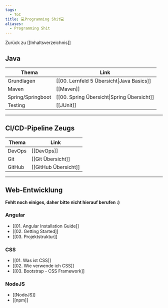 ```yaml
---
tags:
  - ToC
title: 💻Programming Shit💻
aliases:
  - Programming Shit
---
```

Zurück zu [[Inhaltsverzeichnis]]
## Java 

|Thema|Link|
|---|---|
|Grundlagen|[[00. Lernfeld 5 Übersicht\|Java Basics]] |
|Maven|[[Maven]]|
|Spring/Springboot|[[00. Spring Übersicht\|Spring Übersicht]] |
|Testing|[[JUnit]]|

---

## CI/CD-Pipeline Zeugs


|Thema|Link|
|---|---|
|DevOps|[[DevOps]]|
|Git|[[Git Übersicht]]|
|GitHub|[[GitHub Übersicht]]|


---
## Web-Entwicklung
**Fehlt noch einiges, daher bitte nicht hierauf berufen :)**
### Angular

- [[01. Angular Installation Guide]]
- [[02. Getting Started]]
- [[03. Projektstruktur]]
### CSS
- [[01. Was ist CSS]]
- [[02. Wie verwende ich CSS]]
- [[03. Bootstrap - CSS Framework]]

### NodeJS
- [[NodeJS]]
- [[npm]]